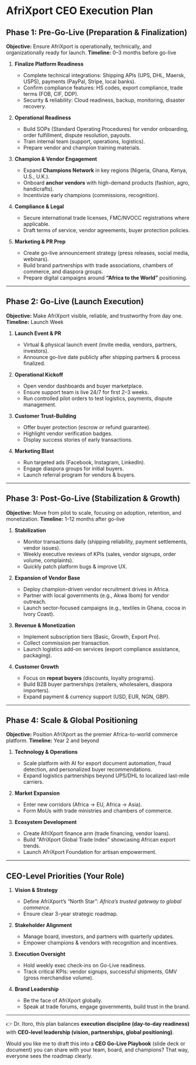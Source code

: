 # **AfriXport CEO Execution Plan**

## **Phase 1: Pre-Go-Live (Preparation & Finalization)**

**Objective:** Ensure AfriXport is operationally, technically, and organizationally ready for launch.
**Timeline:** 0–3 months before go-live

1. **Finalize Platform Readiness**

   * Complete technical integrations: Shipping APIs (UPS, DHL, Maersk, USPS), payments (PayPal, Stripe, local banks).
   * Confirm compliance features: HS codes, export compliance, trade terms (FOB, CIF, DDP).
   * Security & reliability: Cloud readiness, backup, monitoring, disaster recovery.

2. **Operational Readiness**

   * Build SOPs (Standard Operating Procedures) for vendor onboarding, order fulfillment, dispute resolution, payouts.
   * Train internal team (support, operations, logistics).
   * Prepare vendor and champion training materials.

3. **Champion & Vendor Engagement**

   * Expand **Champions Network** in key regions (Nigeria, Ghana, Kenya, U.S., U.K.).
   * Onboard **anchor vendors** with high-demand products (fashion, agro, handicrafts).
   * Incentivize early champions (commissions, recognition).

4. **Compliance & Legal**

   * Secure international trade licenses, FMC/NVOCC registrations where applicable.
   * Draft terms of service, vendor agreements, buyer protection policies.

5. **Marketing & PR Prep**

   * Create go-live announcement strategy (press releases, social media, webinars).
   * Build brand partnerships with trade associations, chambers of commerce, and diaspora groups.
   * Prepare digital campaigns around **“Africa to the World”** positioning.

---

## **Phase 2: Go-Live (Launch Execution)**

**Objective:** Make AfriXport visible, reliable, and trustworthy from day one.
**Timeline:** Launch Week

1. **Launch Event & PR**

   * Virtual & physical launch event (invite media, vendors, partners, investors).
   * Announce go-live date publicly after shipping partners & process finalized.

2. **Operational Kickoff**

   * Open vendor dashboards and buyer marketplace.
   * Ensure support team is live 24/7 for first 2–3 weeks.
   * Run controlled pilot orders to test logistics, payments, dispute management.

3. **Customer Trust-Building**

   * Offer buyer protection (escrow or refund guarantee).
   * Highlight vendor verification badges.
   * Display success stories of early transactions.

4. **Marketing Blast**

   * Run targeted ads (Facebook, Instagram, LinkedIn).
   * Engage diaspora groups for initial buyers.
   * Launch referral program for vendors & buyers.

---

## **Phase 3: Post-Go-Live (Stabilization & Growth)**

**Objective:** Move from pilot to scale, focusing on adoption, retention, and monetization.
**Timeline:** 1–12 months after go-live

1. **Stabilization**

   * Monitor transactions daily (shipping reliability, payment settlements, vendor issues).
   * Weekly executive reviews of KPIs (sales, vendor signups, order volume, complaints).
   * Quickly patch platform bugs & improve UX.

2. **Expansion of Vendor Base**

   * Deploy champion-driven vendor recruitment drives in Africa.
   * Partner with local governments (e.g., Akwa Ibom) for vendor outreach.
   * Launch sector-focused campaigns (e.g., textiles in Ghana, cocoa in Ivory Coast).

3. **Revenue & Monetization**

   * Implement subscription tiers (Basic, Growth, Export Pro).
   * Collect commission per transaction.
   * Launch logistics add-on services (export compliance assistance, packaging).

4. **Customer Growth**

   * Focus on **repeat buyers** (discounts, loyalty programs).
   * Build B2B buyer partnerships (retailers, wholesalers, diaspora importers).
   * Expand payment & currency support (USD, EUR, NGN, GBP).

---

## **Phase 4: Scale & Global Positioning**

**Objective:** Position AfriXport as the premier Africa-to-world commerce platform.
**Timeline:** Year 2 and beyond

1. **Technology & Operations**

   * Scale platform with AI for export document automation, fraud detection, and personalized buyer recommendations.
   * Expand logistics partnerships beyond UPS/DHL to localized last-mile carriers.

2. **Market Expansion**

   * Enter new corridors (Africa → EU, Africa → Asia).
   * Form MoUs with trade ministries and chambers of commerce.

3. **Ecosystem Development**

   * Create AfriXport finance arm (trade financing, vendor loans).
   * Build “AfriXport Global Trade Index” showcasing African export trends.
   * Launch AfriXport Foundation for artisan empowerment.

---

## **CEO-Level Priorities (Your Role)**

1. **Vision & Strategy**

   * Define AfriXport’s “North Star”: *Africa’s trusted gateway to global commerce*.
   * Ensure clear 3-year strategic roadmap.

2. **Stakeholder Alignment**

   * Manage board, investors, and partners with quarterly updates.
   * Empower champions & vendors with recognition and incentives.

3. **Execution Oversight**

   * Hold weekly exec check-ins on Go-Live readiness.
   * Track critical KPIs: vendor signups, successful shipments, GMV (gross merchandise volume).

4. **Brand Leadership**

   * Be the face of AfriXport globally.
   * Speak at trade forums, engage governments, build trust in the brand.

---

👉 Dr. Itoro, this plan balances **execution discipline (day-to-day readiness)** with **CEO-level leadership (vision, partnerships, global positioning)**.

Would you like me to draft this into a **CEO Go-Live Playbook** (slide deck or document) you can share with your team, board, and champions? That way, everyone sees the roadmap clearly.
